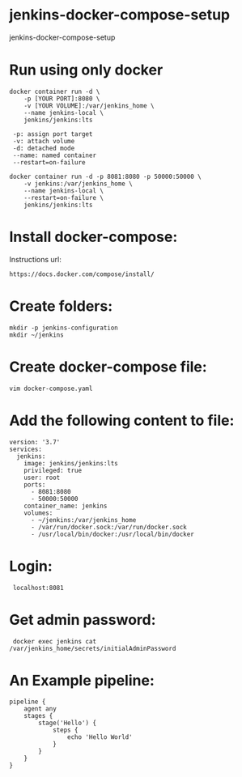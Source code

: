 # jenkins-docker-compose-setup
jenkins-docker-compose-setup

# Run using only docker
```
docker container run -d \
    -p [YOUR PORT]:8080 \
    -v [YOUR VOLUME]:/var/jenkins_home \
    --name jenkins-local \
    jenkins/jenkins:lts
    
 -p: assign port target
 -v: attach volume
 -d: detached mode
 --name: named container
 --restart=on-failure

docker container run -d -p 8081:8080 -p 50000:50000 \
    -v jenkins:/var/jenkins_home \
    --name jenkins-local \
    --restart=on-failure \
    jenkins/jenkins:lts
```

# Install docker-compose:
Instructions url: 
```
https://docs.docker.com/compose/install/
```

# Create folders: 
```
mkdir -p jenkins-configuration
mkdir ~/jenkins
```

# Create docker-compose file:
```
vim docker-compose.yaml
```

# Add the following content to file:
```
version: '3.7'
services:
  jenkins:
    image: jenkins/jenkins:lts
    privileged: true
    user: root
    ports:
      - 8081:8080
      - 50000:50000
    container_name: jenkins
    volumes:
      - ~/jenkins:/var/jenkins_home
      - /var/run/docker.sock:/var/run/docker.sock
      - /usr/local/bin/docker:/usr/local/bin/docker
```

# Login:
```
 localhost:8081
```

# Get admin password:
```
 docker exec jenkins cat /var/jenkins_home/secrets/initialAdminPassword
```
# An Example pipeline:
```
pipeline {
    agent any
    stages {
        stage('Hello') {
            steps {
                echo 'Hello World'
            }
        }
    }
}
```
